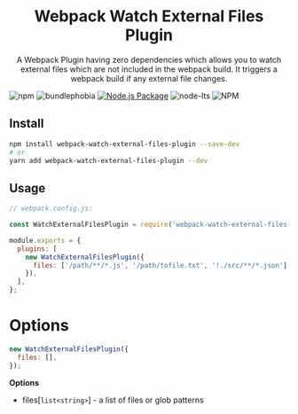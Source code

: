 <div align="center">
  <h1>Webpack Watch External Files Plugin</h1>
  <p>A Webpack Plugin having zero dependencies which allows you to watch external files which are not included in the webpack build. It triggers a webpack build if any external file changes.</p>
</div>

![npm](https://img.shields.io/npm/v/webpack-watch-external-files-plugin) ![bundlephobia](https://badgen.net/bundlephobia/min/webpack-watch-external-files-plugin) [![Node.js Package](https://github.com/amitsingh-007/webpack-watch-external-files-plugin/actions/workflows/ci.yaml/badge.svg)](https://github.com/amitsingh-007/webpack-watch-external-files-plugin/actions/workflows/ci.yaml) ![node-lts](https://img.shields.io/node/v-lts/webpack-watch-external-files-plugin) ![NPM](https://img.shields.io/npm/l/webpack-watch-external-files-plugin)

## Install

```bash
npm install webpack-watch-external-files-plugin --save-dev
# or
yarn add webpack-watch-external-files-plugin --dev
```

## Usage

```js
// webpack.config.js:

const WatchExternalFilesPlugin = require('webpack-watch-external-files-plugin');

module.exports = {
  plugins: [
    new WatchExternalFilesPlugin({
      files: ['/path/**/*.js', '/path/tofile.txt', '!./src/**/*.json'],
    }),
  ],
};
```

# Options

```js
new WatchExternalFilesPlugin({
  files: [],
});
```

**Options**

- files[`list<string>`] - a list of files or glob patterns
